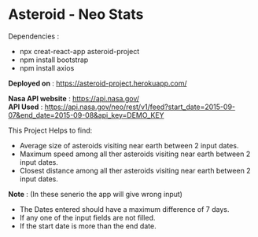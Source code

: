 # Asteroid - Neo Stats

Dependencies :
* npx creat-react-app asteroid-project
* npm install bootstrap
* npm install axios

**Deployed on** : https://asteroid-project.herokuapp.com/

**Nasa API website** : https://api.nasa.gov/ <br />
**API Used** : https://api.nasa.gov/neo/rest/v1/feed?start_date=2015-09-07&end_date=2015-09-08&api_key=DEMO_KEY <br />

This Project Helps to find:
* Average size of asteroids visiting near earth between 2 input dates.
* Maximum speed among all ther asteroids visiting near earth between 2 input dates.
* Closest distance among all ther asteroids visiting near earth between 2 input dates.

**Note** : (In these senerio the app will give wrong input)
* The Dates entered should have a maximum difference of 7 days.
* If any one of the input fields are not filled.
* If the start date is more than the end date.
